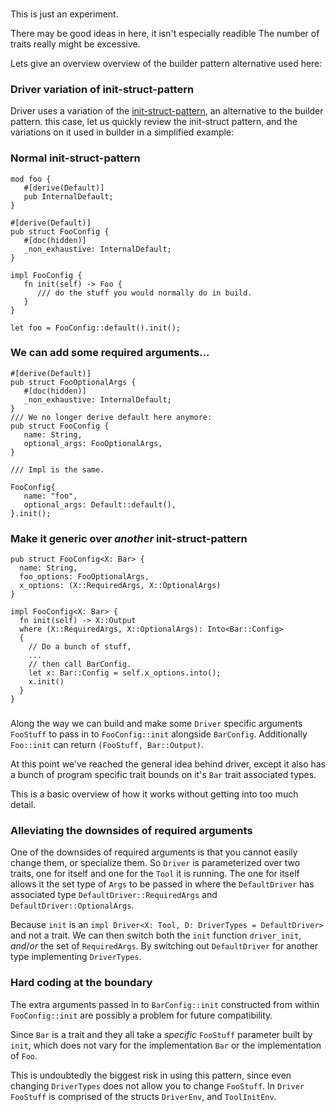 ###
This is just an experiment.

There may be good ideas in here, it isn't especially readible
The number of traits really might be excessive.

Lets give an overview overview of the builder pattern alternative used here: 

### Driver variation of init-struct-pattern

Driver uses a variation of the [init-struct-pattern](https://xaeroxe.github.io/init-struct-pattern/), an alternative to the builder pattern.
this case, let us quickly review the init-struct pattern, and the variations on it used in builder in a simplified example:


### Normal init-struct-pattern
```
mod foo {
   #[derive(Default)]
   pub InternalDefault;
}

#[derive(Default)]
pub struct FooConfig {
   #[doc(hidden)]
   _non_exhaustive: InternalDefault;
}

impl FooConfig {
   fn init(self) -> Foo {
      /// do the stuff you would normally do in build.
   }
}

let foo = FooConfig::default().init();
```

### We can add some required arguments...

```
#[derive(Default)]
pub struct FooOptionalArgs {
   #[doc(hidden)]
   _non_exhaustive: InternalDefault;
}
/// We no longer derive default here anymore:
pub struct FooConfig {
   name: String,
   optional_args: FooOptionalArgs,
}

/// Impl is the same.

FooConfig{ 
   name: "foo",
   optional_args: Default::default(),
}.init();
```
### Make it generic over *another* init-struct-pattern

```
pub struct FooConfig<X: Bar> {
  name: String,
  foo_options: FooOptionalArgs,
  x_options: (X::RequiredArgs, X::OptionalArgs)
}

impl FooConfig<X: Bar> {
  fn init(self) -> X::Output
  where (X::RequiredArgs, X::OptionalArgs): Into<Bar::Config>
  {
    // Do a bunch of stuff,
    ...
    // then call BarConfig.
    let x: Bar::Config = self.x_options.into();
    x.init()
  }
}

```

### 
Along the way we can build and make some `Driver` specific arguments
`FooStuff` to pass in to `FooConfig::init` alongside `BarConfig`.
Additionally `Foo::init` can return `(FooStuff, Bar::Output)`.

At this point we've reached the general idea behind driver, except
it also has a bunch of program specific trait bounds on it's `Bar` trait
associated types.

This is a basic overview of how it works without getting into too much detail.

### Alleviating the downsides of required arguments

One of the downsides of required arguments is that
you cannot easily change them, or specialize them.
So `Driver` is parameterized over two traits, one for itself
and one for the `Tool` it is running. The one for itself
allows it the set type of `Args` to be passed in where
the `DefaultDriver` has associated type `DefaultDriver::RequiredArgs` and `DefaultDriver::OptionalArgs`.

Because `init` is an `impl Driver<X: Tool, D: DriverTypes = DefaultDriver>` and not a trait.  We can then switch both the `init` function `driver_init`, *and*/*or* the set of `RequiredArgs`.  By switching out `DefaultDriver` for another type implementing `DriverTypes`.

### Hard coding at the boundary

The extra arguments passed in to `BarConfig::init` constructed from within `FooConfig::init` are possibly a problem for future compatibility.

Since `Bar` is a trait and they all take a *specific* `FooStuff` parameter built by `init`, which does not vary for the implementation `Bar` or the implementation of `Foo`.

This is undoubtedly the biggest risk in using this pattern,
since even changing `DriverTypes` does not allow you to change `FooStuff`.  In `Driver` `FooStuff` is comprised of the structs `DriverEnv`, and `ToolInitEnv`.
